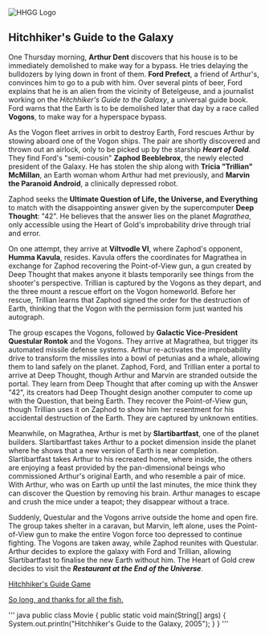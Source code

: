 ![HHGG Logo](https://m.media-amazon.com/images/M/MV5BMjM5NDczOTg3OV5BMl5BanBnXkFtZTgwNjkzMTIyMDI@._V1_QL75_UY281_CR84,0,500,281_.jpg)

Hitchhiker's Guide to the Galaxy
--------------------------------
One Thursday morning, **Arthur Dent** discovers that his house is to be immediately demolished to make way for a bypass. He tries delaying the bulldozers by lying down in front of them. **Ford Prefect**, a friend of Arthur's, convinces him to go to a pub with him. Over several pints of beer, Ford explains that he is an alien from the vicinity of Betelgeuse, and a journalist working on the *Hitchhiker's Guide to the Galaxy*, a universal guide book. Ford warns that the Earth is to be demolished later that day by a race called **Vogons**, to make way for a hyperspace bypass.

As the Vogon fleet arrives in orbit to destroy Earth, Ford rescues Arthur by stowing aboard one of the Vogon ships. The pair are shortly discovered and thrown out an airlock, only to be picked up by the starship __*Heart of Gold*__. They find Ford's "semi-cousin" **Zaphod Beeblebrox**, the newly elected president of the Galaxy. He has stolen the ship along with **Tricia "Trillian" McMillan**, an Earth woman whom Arthur had met previously, and **Marvin the Paranoid Android**, a clinically depressed robot.

Zaphod seeks the **Ultimate Question of Life, the Universe, and Everything** to match with the disappointing answer given by the supercomputer **Deep Thought**: "42". He believes that the answer lies on the planet *Magrathea*, only accessible using the Heart of Gold's improbability drive through trial and error.

On one attempt, they arrive at **Viltvodle VI**, where Zaphod's opponent, **Humma Kavula**, resides. Kavula offers the coordinates for Magrathea in exchange for Zaphod recovering the Point-of-View gun, a gun created by Deep Thought that makes anyone it blasts temporarily see things from the shooter's perspective. Trillian is captured by the Vogons as they depart, and the three mount a rescue effort on the Vogon homeworld. Before her rescue, Trillian learns that Zaphod signed the order for the destruction of Earth, thinking that the Vogon with the permission form just wanted his autograph.

The group escapes the Vogons, followed by **Galactic Vice-President Questular Rontok** and the Vogons. They arrive at Magrathea, but trigger its automated missile defense systems. Arthur re-activates the improbability drive to transform the missiles into a bowl of petunias and a whale, allowing them to land safely on the planet. Zaphod, Ford, and Trillian enter a portal to arrive at Deep Thought, though Arthur and Marvin are stranded outside the portal. They learn from Deep Thought that after coming up with the Answer "42", its creators had Deep Thought design another computer to come up with the Question, that being Earth. They recover the Point-of-View gun, though Trillian uses it on Zaphod to show him her resentment for his accidental destruction of the Earth. They are captured by unknown entities.

Meanwhile, on Magrathea, Arthur is met by **Slartibartfast**, one of the planet builders. Slartibartfast takes Arthur to a pocket dimension inside the planet where he shows that a new version of Earth is near completion. Slartibartfast takes Arthur to his recreated home, where inside, the others are enjoying a feast provided by the pan-dimensional beings who commissioned Arthur's original Earth, and who resemble a pair of mice. With Arthur, who was on Earth up until the last minutes, the mice think they can discover the Question by removing his brain. Arthur manages to escape and crush the mice under a teapot; they disappear without a trace.

Suddenly, Questular and the Vogons arrive outside the home and open fire. The group takes shelter in a caravan, but Marvin, left alone, uses the Point-of-View gun to make the entire Vogon force too depressed to continue fighting. The Vogons are taken away, while Zaphod reunites with Questular. Arthur decides to explore the galaxy with Ford and Trillian, allowing Slartibartfast to finalise the new Earth without him. The Heart of Gold crew decides to visit the *__Restaurant at the End of the Universe__*.

[Hitchhiker's Guide Game](https://www.bbc.co.uk/programmes/articles/1g84m0sXpnNCv84GpN2PLZG/the-game-30th-anniversary-edition)

[So long, and thanks for all the fish.](https://www.youtube.com/watch?v=N_dUmDBfp6k)

'''
java
public class Movie {
    public static void main(String[] args) {
        System.out.println("Hitchhiker's Guide to the Galaxy, 2005");
    }
}
'''